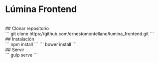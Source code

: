# Lúmina Frontend
<br />
## Clonar repositorio
<br />
```
git clone https://github.com/ernestomontellano/lumina_frontend.git
```
<br />
## Instalación
<br />
```
npm install
```
```
bower install
```
<br />
## Servir
<br />
```
gulp serve
```
